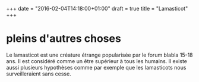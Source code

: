 +++
date = "2016-02-04T14:18:00+01:00"
draft = true
title = "Lamasticot"
+++

pleins d'autres choses
=======
Le lamasticot est une créature étrange popularisée par le forum blabla 15-18 ans. Il est considéré comme un être supérieur à tous les humains. Il existe aussi plusieurs hypothèses comme par exemple que les lamasticots nous surveilleraient sans cesse. 
